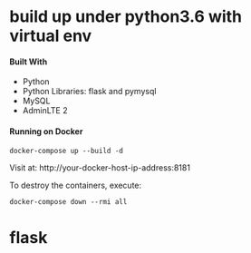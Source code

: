 # build up under python3.6 with virtual env

#### Built With

* Python
* Python Libraries: flask and pymysql
* MySQL
* AdminLTE 2

#### Running on Docker

```
docker-compose up --build -d
```
Visit at: 
http://your-docker-host-ip-address:8181

To destroy the containers, execute:

```
docker-compose down --rmi all
```

# flask
